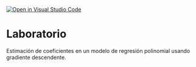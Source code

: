 [![Open in Visual Studio Code](https://classroom.github.com/assets/open-in-vscode-c66648af7eb3fe8bc4f294546bfd86ef473780cde1dea487d3c4ff354943c9ae.svg)](https://classroom.github.com/online_ide?assignment_repo_id=7673216&assignment_repo_type=AssignmentRepo)
# Laboratorio

Estimación de coeficientes en un modelo de regresión polinomial usando gradiente descendente.
